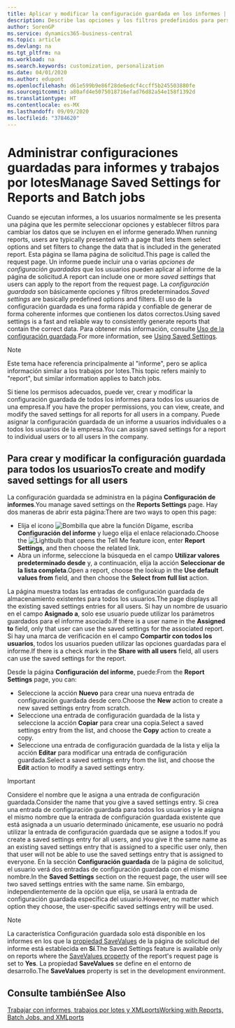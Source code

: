 ```yaml
---
title: Aplicar y modificar la configuración guardada en los informes | Documentos de Microsoft
description: Describe las opciones y los filtros predefinidos para personalizar un informe y para generar los datos correctos.
author: SorenGP
ms.service: dynamics365-business-central
ms.topic: article
ms.devlang: na
ms.tgt_pltfrm: na
ms.workload: na
ms.search.keywords: customization, personalization
ms.date: 04/01/2020
ms.author: edupont
ms.openlocfilehash: d61e599b9e86f28de6edcf4ccff5b245503880fe
ms.sourcegitcommit: a80afd4e5075018716efad76d82a54e158f1392d
ms.translationtype: HT
ms.contentlocale: es-MX
ms.lasthandoff: 09/09/2020
ms.locfileid: "3784620"
---
```

# <a name="manage-saved-settings-for-reports-and-batch-jobs"></a><span data-ttu-id="b672d-103">Administrar configuraciones guardadas para informes y trabajos por lotes</span><span class="sxs-lookup"><span data-stu-id="b672d-103">Manage Saved Settings for Reports and Batch jobs</span></span>
<span data-ttu-id="b672d-104">Cuando se ejecutan informes, a los usuarios normalmente se les presenta una página que les permite seleccionar opciones y establecer filtros para cambiar los datos que se incluyen en el informe generado.</span><span class="sxs-lookup"><span data-stu-id="b672d-104">When running reports, users are typically presented with a page that lets them select options and set filters to change the data that is included in the generated report.</span></span> <span data-ttu-id="b672d-105">Esta página se llama página de solicitud.</span><span class="sxs-lookup"><span data-stu-id="b672d-105">This page is called the request page.</span></span> <span data-ttu-id="b672d-106">Un informe puede incluir una o varias *opciones de configuración guardadas* que los usuarios pueden aplicar al informe de la página de solicitud.</span><span class="sxs-lookup"><span data-stu-id="b672d-106">A report can include one or more *saved settings* that users can apply to the report from the request page.</span></span> <span data-ttu-id="b672d-107">La *configuración guardada* son básicamente opciones y filtros predeterminados.</span><span class="sxs-lookup"><span data-stu-id="b672d-107">*Saved settings* are basically predefined options and filters.</span></span> <span data-ttu-id="b672d-108">El uso de la configuración guardada es una forma rápida y confiable de generar de forma coherente informes que contienen los datos correctos.</span><span class="sxs-lookup"><span data-stu-id="b672d-108">Using saved settings is a fast and reliable way to consistently generate reports that contain the correct data.</span></span> <span data-ttu-id="b672d-109">Para obtener más información, consulte [Uso de la configuración guardada](ui-work-report.md#SavedSettings).</span><span class="sxs-lookup"><span data-stu-id="b672d-109">For more information, see [Using Saved Settings](ui-work-report.md#SavedSettings).</span></span>

> [!NOTE]
> <span data-ttu-id="b672d-110">Este tema hace referencia principalmente al "informe", pero se aplica información similar a los trabajos por lotes.</span><span class="sxs-lookup"><span data-stu-id="b672d-110">This topic refers mainly to "report", but similar information applies to batch jobs.</span></span>

<span data-ttu-id="b672d-111">Si tiene los permisos adecuados, puede ver, crear y modificar la configuración guardada de todos los informes para todos los usuarios de una empresa.</span><span class="sxs-lookup"><span data-stu-id="b672d-111">If you have the proper permissions, you can view, create, and modify the saved settings for all reports for all users in a company.</span></span> <span data-ttu-id="b672d-112">Puede asignar la configuración guardada de un informe a usuarios individuales o a todos los usuarios de la empresa.</span><span class="sxs-lookup"><span data-stu-id="b672d-112">You can assign saved settings for a report to individual users or to all users in the company.</span></span>

<!--
## Apply saved settings to a report
1. Open the report.

   The request page appears.    
2. In the **Saved Settings** section of the page, set the **Name** field  to the saved settings that you want to use.

   The **Saved Settings** section only appears if the report has been run before or if there are existing saved settings entries. The saved settings entry called **Last used options and filters** is always available. These settings are the option and filter values that were used the last time you ran the report.

-->

## <a name="to-create-and-modify-saved-settings-for-all-users"></a><span data-ttu-id="b672d-113">Para crear y modificar la configuración guardada para todos los usuarios</span><span class="sxs-lookup"><span data-stu-id="b672d-113">To create and modify saved settings for all users</span></span>
<span data-ttu-id="b672d-114">La configuración guardada se administra en la página **Configuración de informes**.</span><span class="sxs-lookup"><span data-stu-id="b672d-114">You manage saved settings on the **Reports Settings** page.</span></span> <span data-ttu-id="b672d-115">Hay dos maneras de abrir esta página:</span><span class="sxs-lookup"><span data-stu-id="b672d-115">There are two ways to open this page:</span></span>
-   <span data-ttu-id="b672d-116">Elija el icono ![Bombilla que abre la función Dígame](media/ui-search/search_small.png "Dígame qué desea hacer"), escriba **Configuración del informe** y luego elija el enlace relacionado.</span><span class="sxs-lookup"><span data-stu-id="b672d-116">Choose the ![Lightbulb that opens the Tell Me feature](media/ui-search/search_small.png "Tell me what you want to do") icon, enter **Report Settings**, and then choose the related link.</span></span>
-   <span data-ttu-id="b672d-117">Abra un informe, seleccione la búsqueda en el campo **Utilizar valores predeterminado desde** y, a continuación, elija la acción **Seleccionar de la lista completa**.</span><span class="sxs-lookup"><span data-stu-id="b672d-117">Open a report, choose the lookup in the **Use default values from** field, and then choose the **Select from full list** action.</span></span>

<span data-ttu-id="b672d-118">La página muestra todas las entradas de configuración guardada de almacenamiento existentes para todos los usuarios.</span><span class="sxs-lookup"><span data-stu-id="b672d-118">The page displays all the existing saved settings entries for all users.</span></span> <span data-ttu-id="b672d-119">Si hay un nombre de usuario en el campo **Asignado a**, solo ese usuario puede utilizar los parámetros guardados para el informe asociado.</span><span class="sxs-lookup"><span data-stu-id="b672d-119">If there is a user name in the **Assigned to** field, only that user can use the saved settings for the associated report.</span></span> <span data-ttu-id="b672d-120">Si hay una marca de verificación en el campo **Compartir con todos los usuarios**, todos los usuarios pueden utilizar las opciones guardadas para el informe.</span><span class="sxs-lookup"><span data-stu-id="b672d-120">If there is a check mark in the **Share with all users** field, all users can use the saved settings for the report.</span></span>

<span data-ttu-id="b672d-121">Desde la página **Configuración del informe**, puede:</span><span class="sxs-lookup"><span data-stu-id="b672d-121">From the **Report Settings** page, you can:</span></span>
-   <span data-ttu-id="b672d-122">Seleccione la acción **Nuevo** para crear una nueva entrada de configuración guardada desde cero.</span><span class="sxs-lookup"><span data-stu-id="b672d-122">Choose the **New** action to create a new saved settings entry from scratch.</span></span>
-   <span data-ttu-id="b672d-123">Seleccione una entrada de configuración guardada de la lista y seleccione la acción **Copiar** para crear una copia.</span><span class="sxs-lookup"><span data-stu-id="b672d-123">Select a saved settings entry from the list, and choose the **Copy** action to create a copy.</span></span>
-   <span data-ttu-id="b672d-124">Seleccione una entrada de configuración guardada de la lista y elija la acción **Editar** para modificar una entrada de configuración guardada.</span><span class="sxs-lookup"><span data-stu-id="b672d-124">Select a saved settings entry from the list, and choose the **Edit** action to modify a saved settings entry.</span></span>

> [!Important]
> <span data-ttu-id="b672d-125">Considere el nombre que le asigna a una entrada de configuración guardada.</span><span class="sxs-lookup"><span data-stu-id="b672d-125">Consider the name that you give a saved settings entry.</span></span> <span data-ttu-id="b672d-126">Si crea una entrada de configuración guardada para todos los usuarios y le asigna el mismo nombre que la entrada de configuración guardada existente que está asignada a un usuario determinado únicamente, ese usuario no podrá utilizar la entrada de configuración guardada que se asigne a todos.</span><span class="sxs-lookup"><span data-stu-id="b672d-126">If you create a saved settings entry for all users, and you give it the same name as an existing saved settings entry that is assigned to a specific user only, then that user will not be able to use the saved settings entry that is assigned to everyone.</span></span>  <span data-ttu-id="b672d-127">En la sección **Configuración guardada** de la página de solicitud, el usuario verá dos entradas de configuración guardada con el mismo nombre.</span><span class="sxs-lookup"><span data-stu-id="b672d-127">In the **Saved Settings** section on the request page, the user will see two saved settings entries with the same name.</span></span> <span data-ttu-id="b672d-128">Sin embargo, independientemente de la opción que elija, se usará la entrada de configuración guardada específica del usuario.</span><span class="sxs-lookup"><span data-stu-id="b672d-128">However, no matter which option they choose, the user-specific saved settings entry will be used.</span></span>

> [!NOTE]
> <span data-ttu-id="b672d-129">La característica Configuración guardada solo está disponible en los informes en los que la [propiedad SaveValues](/dynamics365/business-central/dev-itpro/developer/properties/devenv-savevalues-property) de la página de solicitud del informe está establecida en **Sí**.</span><span class="sxs-lookup"><span data-stu-id="b672d-129">The Saved Settings feature is available only on reports where the [SaveValues property](/dynamics365/business-central/dev-itpro/developer/properties/devenv-savevalues-property) of the report's request page is set to **Yes**.</span></span> <span data-ttu-id="b672d-130">La propiedad **SaveValues** se define en el entorno de desarrollo.</span><span class="sxs-lookup"><span data-stu-id="b672d-130">The **SaveValues** property is set in the development environment.</span></span>  

## <a name="see-also"></a><span data-ttu-id="b672d-131">Consulte también</span><span class="sxs-lookup"><span data-stu-id="b672d-131">See Also</span></span>
[<span data-ttu-id="b672d-132">Trabajar con informes, trabajos por lotes y XMLports</span><span class="sxs-lookup"><span data-stu-id="b672d-132">Working with Reports, Batch Jobs, and XMLports</span></span>](ui-work-report.md)  

